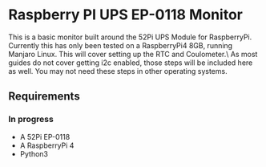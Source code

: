 
# Raspberry PI UPS EP-0118 Monitor

This is a basic monitor built around the 52Pi UPS Module for RaspberryPi.  Currently this has only been tested on a RaspberryPi4 8GB, running Manjaro Linux.  This will cover setting up the RTC and Coulometer.\ 
As most guides do not cover getting i2c enabled, those steps will be included here as well.  You may not need these steps in other operating systems.

## Requirements
### In progress
* A 52Pi EP-0118
* A RaspberryPi 4
* Python3

